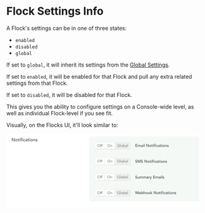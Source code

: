 # Flock Settings Info
 
A Flock's settings can be in one of three states:

  - `enabled`
  - `disabled`
  - `global`

If set to `global`, it will inherit its settings from the [Global Settings](/console-settings/notification-settings.html).

If set to `enabled`, it will be enabled for that Flock and pull any extra related settings from that Flock.

If set to `disabled`, it will be disabled for that Flock.

This gives you the ability to configure settings on a Console-wide level, as well as individual Flock-level if you see fit.

Visually, on the Flocks UI, it'll look similar to:

![Flock Enabled State](../images/flocks-enabled-state.png)
